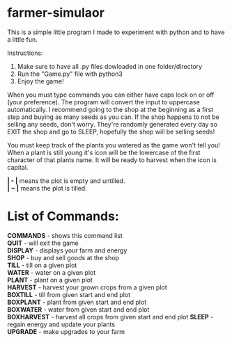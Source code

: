 # farmer-simulaor
This is a simple little program I made to experiment with python and to have a little fun.

Instructions:
1) Make sure to have all .py files dowloaded in one folder/directory
2) Run the "Game.py" file with python3
3) Enjoy the game!

When you must type commands you can either have caps lock on or off (your preference). The program will convert the input to uppercase automatically. I recommend going to the shop at the beginning as a first step and buying as many seeds as you can. If the shop happens to not be selling any seeds, don't worry. They're randomly generated every day so EXIT the shop and go to SLEEP, hopefully the shop will be selling seeds!

You must keep track of the plants you watered as the game won't tell you! When a plant is still young it's icon will be the lowercase of the first character of that plants name. It will be ready to harvest when the icon is capital. 
 
 **| - |** means the plot is empty and untilled.   
 **| ~ |** means the plot is tilled.   
 

# List of Commands:
 
 **COMMANDS**   - shows this command list  
 **QUIT**       - will exit the game                           
 **DISPLAY**    - displays your farm and energy                
 **SHOP**       - buy and sell goods at the shop               
 **TILL**       - till on a given plot                         
 **WATER**      - water on a given plot                        
 **PLANT**      - plant on a given plot           
 **HARVEST**    - harvest your grown crops from a given plot   
 **BOXTILL**    - till from given start and end plot           
 **BOXPLANT**   - plant from given start and end plot          
 **BOXWATER**   - water from given start and end plot          
 **BOXHARVEST** - harvest all crops from given start and end plot
 **SLEEP**      - regain energy and update your plants     
 **UPGRADE**    - make upgrades to your farm

